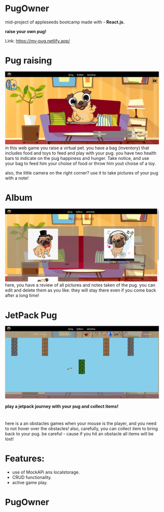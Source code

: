# PugOwner

mid-project of appleseeds bootcamp made with - **React.js.**

**raise your own pug!**

Link: https://my-pug.netlify.app/

#

# Pug raising
![alt text](https://github.com/ArielMoi/PugOwner/blob/main/src/img/screenshot1.png)
in this web game you raise a virtual pet. you have a bag (inventory) that includes food and toys to feed and play with your pug.
you have two health bars to indicate on the pug happiness and hunger. Take notice, and use your bag to feed him your choise
of food or throw him yout choise of a toy.

also, the little camera on the right corner? use it to take pictures of your pug with a note!

# Album
![alt text](https://github.com/ArielMoi/PugOwner/blob/main/src/img/screenshot2.png)
here, you have a review of all pictures and notes taken of the pug.
you can edit and delete them as you like. they will stay there even if you come back
after a long time!

# JetPack Pug
![alt text](https://github.com/ArielMoi/PugOwner/blob/main/src/img/screenshot3.png)

**play a jetpack journey with your pug and collect items!**
#
here is a an obstacles games when your mouse is the player, and you need to not hover over the obstacles!
also, carefully, you can collect item to bring back to your pug.
be careful - cause if you hit an obstacle all items will be lost!

#

# Features:
- use of MockAPi ans localstorage.
- CRUD functionality.
- active game play.
# PugOwner
